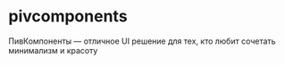 # pivcomponents
ПивКомпоненты — отличное UI решение для тех, кто любит сочетать минимализм и красоту
